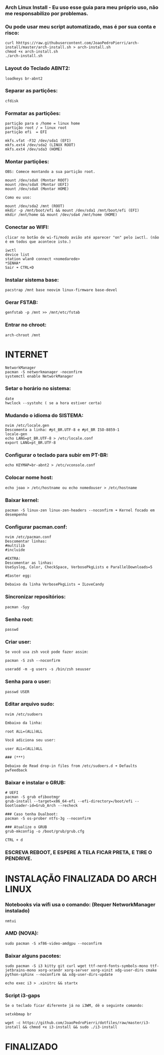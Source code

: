 ### Arch Linux Install - Eu uso esse guia para meu próprio uso, não me responsabilizo por problemas.

### Ou pode usar meu script automatizado, mas é por sua conta e risco:

```
curl hhttps://raw.githubusercontent.com/JoaoPedroPierri/arch-install/master/arch-install.sh > arch-install.sh
chmod +x arch-install.sh
./arch-install.sh
```

### Layout do Teclado ABNT2:

```
loadkeys br-abnt2
```

### Separar as partições:

```
cfdisk
```

### Formatar as partições:

```
partição para o /home = linux home
partição root / = linux root
partição efi  = EFI
```

```
mkfs.vfat -F32 /dev/sda1 (EFI)
mkfs.ext4 /dev/sda2 (LINUX ROOT)
mkfs.ext4 /dev/sda3 (HOME)
```

### Montar partições:

```
OBS: Comece montando a sua partição root.

mount /dev/sdaX (Montar ROOT)
mount /dev/sdaX (Montar UEFI)
mount /dev/sdaX (Montar HOME)

Como eu uso:

mount /dev/sda2 /mnt (ROOT)
mkdir -p /mnt/boot/efi && mount /dev/sda1 /mnt/boot/efi (EFI)
mkdir /mnt/home && mount /dev/sda4 /mnt/home (HOME)
```

### Conectar ao WIFI:

```
clicar no botão de wi-fi/modo avião até aparecer "on" pelo iwctl. (não é em todos que acontece isto.) 
```

```
iwctl
device list
station wlan0 connect <nomedarede>
*SENHA*
Sair ➜ CTRL+D
```

### Instalar sistema base:

```
pacstrap /mnt base neovim linux-firmware base-devel
```

### Gerar FSTAB:

```
genfstab -p /mnt >> /mnt/etc/fstab
```

### Entrar no chroot:

```
arch-chroot /mnt
```

# INTERNET

```
NetworkManager
pacman -S networkmanager -noconfirm
systemctl enable NetworkManager
```

### Setar o horário no sistema:

```
date
hwclock --systohc ( se a hora estiver certa)
```

### Mudando o idioma do SISTEMA:

```
nvim /etc/locale.gen
Descomenta a linha: #pt_BR.UTF-8 e #pt_BR ISO-8859-1
locale-gen
echo LANG=pt_BR.UTF-8 > /etc/locale.conf
export LANG=pt_BR.UTF-8
```

### Configurar o teclado para subir em PT-BR:

```
echo KEYMAP=br-abnt2 > /etc/vconsole.conf
```

### Colocar nome host:

```
echo joao > /etc/hostname ou echo nomedouser > /etc/hostname
```

### Baixar kernel:

```
pacman -S linux-zen linux-zen-headers --noconfirm ➜ Kernel focado em desempenho
```

### Configurar pacman.conf:

```
nvim /etc/pacman.conf
Descomentar linhas:
#multilib
#incluide

#EXTRA: 
Descomentar as linhas:
UseSyslog, Color, CheckSpace, VerbosePkgLists e ParallelDownloads=5

#Easter egg:

Debaixo da linha VerbosePkgLists ➜ ILoveCandy
```

### Sincronizar repositórios:

```
pacman -Syy
```

### Senha root:

```
passwd 
```

### Criar user:

```
Se você usa zsh você pode fazer assim:

pacman -S zsh --noconfirm

useradd -m -g users -s /bin/zsh seuuser
```

### Senha para o user:

```
passwd USER
```

### Editar arquivo sudo:

```
nvim /etc/sudoers

Embaixo da linha:

root ALL=(ALL)ALL

Você adiciona seu user:

user ALL=(ALL)ALL

### (***)

Debaixo de Read drop-in files from /etc/sudoers.d ➜ Defaults pwfeedback
```

### Baixar e instalar o GRUB:

```
# UEFI
pacman -S grub efibootmgr
grub-install --target=x86_64-efi --efi-directory=/boot/efi --bootloader-id=Grub_Arch --recheck
```

```
### Caso tenha Dualboot:
pacman -S os-prober ntfs-3g --noconfirm
```

```
### Atualize o GRUB
grub-mkconfig -o /boot/grub/grub.cfg

CTRL + d
```

### ESCREVA REBOOT, E ESPERE A TELA FICAR PRETA, E TIRE O PENDRIVE.



# INSTALAÇÃO FINALIZADA DO ARCH LINUX #

### Notebooks via wifi usa o comando: (Requer NetworkManager instalado)

```
nmtui
```

### AMD (NOVA):

```
sudo pacman -S xf86-video-amdgpu --noconfirm
```

### Baixar alguns pacotes:

```
sudo pacman -S i3 kitty git curl wget ttf-nerd-fonts-symbols-mono ttf-jetbrains-mono xorg-xrandr xorg-server xorg-xinit xdg-user-dirs cmake python-sphinx --noconfirm && xdg-user-dirs-update

echo exec i3 > .xinitrc && startx 
```

### Script i3-gaps

```
Se o teclado ficar diferente já no i3WM, dê o seguinte comando:

setxkbmap br
```

```
wget -c https://github.com/JoaoPedroPierri/dotfiles/raw/master/i3-install && chmod +x i3-install && sudo ./i3-install
```

# FINALIZADO #
